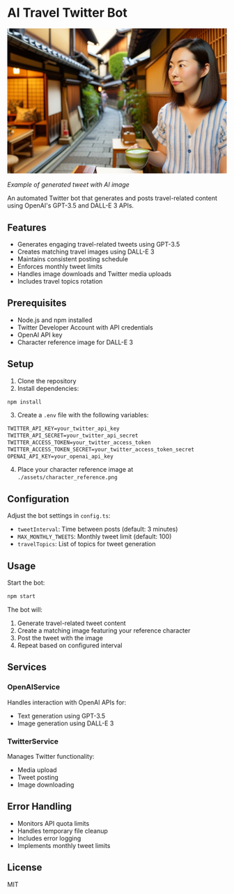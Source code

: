 # AI Travel Twitter Bot

![AI Travel Twitter Bot](./assets/preview.png)

*Example of generated tweet with AI image*

An automated Twitter bot that generates and posts travel-related content using OpenAI's GPT-3.5 and DALL-E 3 APIs.

## Features

- Generates engaging travel-related tweets using GPT-3.5
- Creates matching travel images using DALL-E 3
- Maintains consistent posting schedule
- Enforces monthly tweet limits
- Handles image downloads and Twitter media uploads
- Includes travel topics rotation

## Prerequisites

- Node.js and npm installed
- Twitter Developer Account with API credentials
- OpenAI API key
- Character reference image for DALL-E 3

## Setup

1. Clone the repository
2. Install dependencies:
```bash
npm install
```

3. Create a `.env` file with the following variables:
```env
TWITTER_API_KEY=your_twitter_api_key
TWITTER_API_SECRET=your_twitter_api_secret
TWITTER_ACCESS_TOKEN=your_twitter_access_token
TWITTER_ACCESS_TOKEN_SECRET=your_twitter_access_token_secret
OPENAI_API_KEY=your_openai_api_key
```

4. Place your character reference image at `./assets/character_reference.png`

## Configuration

Adjust the bot settings in `config.ts`:

- `tweetInterval`: Time between posts (default: 3 minutes)
- `MAX_MONTHLY_TWEETS`: Monthly tweet limit (default: 100)
- `travelTopics`: List of topics for tweet generation

## Usage

Start the bot:
```bash
npm start
```

The bot will:
1. Generate travel-related tweet content
2. Create a matching image featuring your reference character
3. Post the tweet with the image
4. Repeat based on configured interval

## Services

### OpenAIService
Handles interaction with OpenAI APIs for:
- Text generation using GPT-3.5
- Image generation using DALL-E 3

### TwitterService
Manages Twitter functionality:
- Media upload
- Tweet posting
- Image downloading

## Error Handling

- Monitors API quota limits
- Handles temporary file cleanup
- Includes error logging
- Implements monthly tweet limits

## License

MIT
